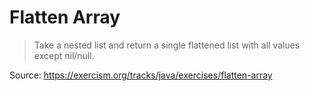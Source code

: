 # Flatten Array

> Take a nested list and return a single flattened list with all values except nil/null.

Source: https://exercism.org/tracks/java/exercises/flatten-array